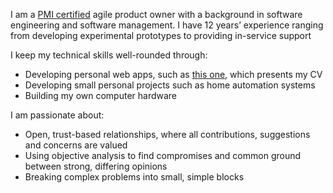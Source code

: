 I am a [PMI certified](https://www.pmi.org/certifications/types/agile-acp) agile product owner with a background in software engineering and software management. I have 12 years’ experience ranging from developing experimental prototypes to providing in-service support

I keep my technical skills well-rounded through:
- Developing personal web apps, such as [this one](http://www.cv.tomhigson.com), which presents my CV
- Developing small personal projects such as home automation systems
- Building my own computer hardware

I am passionate about:
- Open, trust-based relationships, where all contributions, suggestions and concerns are valued
- Using objective analysis to find compromises and common ground between strong, differing opinions 
- Breaking complex problems into small, simple blocks
